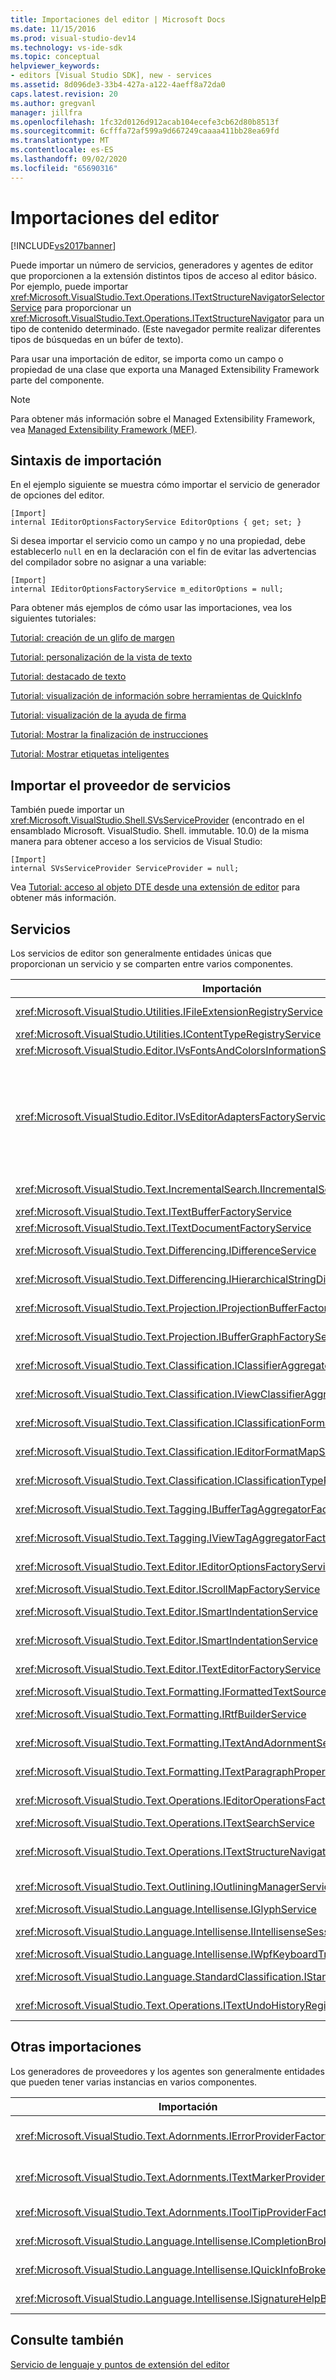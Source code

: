 ```yaml
---
title: Importaciones del editor | Microsoft Docs
ms.date: 11/15/2016
ms.prod: visual-studio-dev14
ms.technology: vs-ide-sdk
ms.topic: conceptual
helpviewer_keywords:
- editors [Visual Studio SDK], new - services
ms.assetid: 8d096de3-33b4-427a-a122-4aeff8a72da0
caps.latest.revision: 20
ms.author: gregvanl
manager: jillfra
ms.openlocfilehash: 1fc32d0126d912acab104ecefe3cb62d80b8513f
ms.sourcegitcommit: 6cfffa72af599a9d667249caaaa411bb28ea69fd
ms.translationtype: MT
ms.contentlocale: es-ES
ms.lasthandoff: 09/02/2020
ms.locfileid: "65690316"
---
```

# <a name="editor-imports"></a>Importaciones del editor
[!INCLUDE[vs2017banner](../includes/vs2017banner.md)]

Puede importar un número de servicios, generadores y agentes de editor que proporcionen a la extensión distintos tipos de acceso al editor básico. Por ejemplo, puede importar <xref:Microsoft.VisualStudio.Text.Operations.ITextStructureNavigatorSelectorService> para proporcionar un <xref:Microsoft.VisualStudio.Text.Operations.ITextStructureNavigator> para un tipo de contenido determinado. (Este navegador permite realizar diferentes tipos de búsquedas en un búfer de texto).  
  
 Para usar una importación de editor, se importa como un campo o propiedad de una clase que exporta una Managed Extensibility Framework parte del componente.  
  
> [!NOTE]
> Para obtener más información sobre el Managed Extensibility Framework, vea [Managed Extensibility Framework (MEF)](https://msdn.microsoft.com/library/6c61b4ec-c6df-4651-80f1-4854f8b14dde).  
  
## <a name="import-syntax"></a>Sintaxis de importación  
 En el ejemplo siguiente se muestra cómo importar el servicio de generador de opciones del editor.  
  
```  
[Import]  
internal IEditorOptionsFactoryService EditorOptions { get; set; }  
```  
  
 Si desea importar el servicio como un campo y no una propiedad, debe establecerlo `null` en en la declaración con el fin de evitar las advertencias del compilador sobre no asignar a una variable:  
  
```  
[Import]  
internal IEditorOptionsFactoryService m_editorOptions = null;  
```  
  
 Para obtener más ejemplos de cómo usar las importaciones, vea los siguientes tutoriales:  
  
 [Tutorial: creación de un glifo de margen](../extensibility/walkthrough-creating-a-margin-glyph.md)  
  
 [Tutorial: personalización de la vista de texto](../extensibility/walkthrough-customizing-the-text-view.md)  
  
 [Tutorial: destacado de texto](../extensibility/walkthrough-highlighting-text.md)  
  
 [Tutorial: visualización de información sobre herramientas de QuickInfo](../extensibility/walkthrough-displaying-quickinfo-tooltips.md)  
  
 [Tutorial: visualización de la ayuda de firma](../extensibility/walkthrough-displaying-signature-help.md)  
  
 [Tutorial: Mostrar la finalización de instrucciones](../extensibility/walkthrough-displaying-statement-completion.md)  
  
 [Tutorial: Mostrar etiquetas inteligentes](../misc/walkthrough-displaying-smarttags.md)  
  
## <a name="importing-the-service-provider"></a>Importar el proveedor de servicios  
 También puede importar un <xref:Microsoft.VisualStudio.Shell.SVsServiceProvider> (encontrado en el ensamblado Microsoft. VisualStudio. Shell. immutable. 10.0) de la misma manera para obtener acceso a los servicios de Visual Studio:  
  
```  
[Import]  
internal SVsServiceProvider ServiceProvider = null;   
```  
  
 Vea [Tutorial: acceso al objeto DTE desde una extensión de editor](../extensibility/walkthrough-accessing-the-dte-object-from-an-editor-extension.md) para obtener más información.  
  
## <a name="services"></a>Servicios  
 Los servicios de editor son generalmente entidades únicas que proporcionan un servicio y se comparten entre varios componentes.  
  
|Importación|Muestra|  
|------------|--------------|  
|<xref:Microsoft.VisualStudio.Utilities.IFileExtensionRegistryService>|La relación entre las extensiones de archivo y los <xref:Microsoft.VisualStudio.Utilities.IContentType> objetos.|  
|<xref:Microsoft.VisualStudio.Utilities.IContentTypeRegistryService>|La colección de objetos <xref:Microsoft.VisualStudio.Utilities.IContentType>.|  
|<xref:Microsoft.VisualStudio.Editor.IVsFontsAndColorsInformationService>|Objetos <xref:Microsoft.VisualStudio.Editor.IVsFontsAndColorsInformation>.|  
|<xref:Microsoft.VisualStudio.Editor.IVsEditorAdaptersFactoryService>|Muchos objetos de adaptador de editor:<br /><br /> <xref:Microsoft.VisualStudio.TextManager.Interop.IVsCodeWindow><br /><br /> <xref:Microsoft.VisualStudio.TextManager.Interop.IVsTextBuffer><br /><br /> <xref:Microsoft.VisualStudio.TextManager.Interop.IVsTextBufferCoordinator><br /><br /> <xref:Microsoft.VisualStudio.TextManager.Interop.IVsTextView>|  
|<xref:Microsoft.VisualStudio.Text.IncrementalSearch.IIncrementalSearchFactoryService>|<xref:Microsoft.VisualStudio.Text.IncrementalSearch.IIncrementalSearch>Objeto para una vista de texto determinada.|  
|<xref:Microsoft.VisualStudio.Text.ITextBufferFactoryService>|Una clase <xref:Microsoft.VisualStudio.Text.ITextBuffer>.|  
|<xref:Microsoft.VisualStudio.Text.ITextDocumentFactoryService>|Una clase <xref:Microsoft.VisualStudio.Text.ITextDocument>.|  
|<xref:Microsoft.VisualStudio.Text.Differencing.IDifferenceService>|<xref:Microsoft.VisualStudio.Text.Differencing.IDifferenceCollection%601>De diferencias.|  
|<xref:Microsoft.VisualStudio.Text.Differencing.IHierarchicalStringDifferenceService>|<xref:Microsoft.VisualStudio.Text.Differencing.IHierarchicalDifferenceCollection>De diferencias.|  
|<xref:Microsoft.VisualStudio.Text.Projection.IProjectionBufferFactoryService>|<xref:Microsoft.VisualStudio.Text.Projection.IProjectionBuffer>O <xref:Microsoft.VisualStudio.Text.Projection.IElisionBuffer> .|  
|<xref:Microsoft.VisualStudio.Text.Projection.IBufferGraphFactoryService>|<xref:Microsoft.VisualStudio.Text.Projection.IBufferGraph>Para un conjunto de <xref:Microsoft.VisualStudio.Text.ITextBuffer> objetos.|  
|<xref:Microsoft.VisualStudio.Text.Classification.IClassifierAggregatorService>|<xref:Microsoft.VisualStudio.Text.Classification.IClassifier>Para un <xref:Microsoft.VisualStudio.Text.ITextBuffer> .|  
|<xref:Microsoft.VisualStudio.Text.Classification.IViewClassifierAggregatorService>|<xref:Microsoft.VisualStudio.Text.Classification.IClassifier>Para un <xref:Microsoft.VisualStudio.Text.Editor.ITextView> .|  
|<xref:Microsoft.VisualStudio.Text.Classification.IClassificationFormatMapService>|<xref:Microsoft.VisualStudio.Text.Classification.IClassificationFormatMap>Para un <xref:Microsoft.VisualStudio.Text.Editor.ITextView> .|  
|<xref:Microsoft.VisualStudio.Text.Classification.IEditorFormatMapService>|<xref:Microsoft.VisualStudio.Text.Classification.IEditorFormatMap>Para un <xref:Microsoft.VisualStudio.Text.Editor.ITextView> .|  
|<xref:Microsoft.VisualStudio.Text.Classification.IClassificationTypeRegistryService>|Mantiene la colección de <xref:Microsoft.VisualStudio.Text.Classification.IClassificationType> objetos.|  
|<xref:Microsoft.VisualStudio.Text.Tagging.IBufferTagAggregatorFactoryService>|<xref:Microsoft.VisualStudio.Text.Tagging.ITagAggregator%601>Para un búfer de texto.|  
|<xref:Microsoft.VisualStudio.Text.Tagging.IViewTagAggregatorFactoryService>|<xref:Microsoft.VisualStudio.Text.Tagging.ITagAggregator%601>Para una vista de texto.|  
|<xref:Microsoft.VisualStudio.Text.Editor.IEditorOptionsFactoryService>|<xref:Microsoft.VisualStudio.Text.Editor.IEditorOptions>Para el ámbito especificado.|  
|<xref:Microsoft.VisualStudio.Text.Editor.IScrollMapFactoryService>|<xref:Microsoft.VisualStudio.Text.Editor.IScrollMap>Para una vista de texto.|  
|<xref:Microsoft.VisualStudio.Text.Editor.ISmartIndentationService>|<xref:Microsoft.VisualStudio.Text.Editor.ISmartIndent>Para un <xref:Microsoft.VisualStudio.Text.Editor.ITextView> .|  
|<xref:Microsoft.VisualStudio.Text.Editor.ISmartIndentationService>|Obtiene la sangría automática a través de los <xref:Microsoft.VisualStudio.Text.Editor.ISmartIndentProvider> objetos.|  
|<xref:Microsoft.VisualStudio.Text.Editor.ITextEditorFactoryService>|Administra el <xref:Microsoft.VisualStudio.Text.Editor.IWpfTextViewHost> para un <xref:Microsoft.VisualStudio.Text.Editor.IWpfTextView> .|  
|<xref:Microsoft.VisualStudio.Text.Formatting.IFormattedTextSourceFactoryService>|Una clase <xref:Microsoft.VisualStudio.Text.Formatting.IFormattedLineSource>.|  
|<xref:Microsoft.VisualStudio.Text.Formatting.IRtfBuilderService>|Genera texto con formato RTF a partir de un conjunto de intervalos de instantánea.|  
|<xref:Microsoft.VisualStudio.Text.Formatting.ITextAndAdornmentSequencerFactoryService>|<xref:Microsoft.VisualStudio.Text.Formatting.ITextAndAdornmentSequencer>Para un <xref:Microsoft.VisualStudio.Text.Editor.ITextView> .|  
|<xref:Microsoft.VisualStudio.Text.Formatting.ITextParagraphPropertiesFactoryService>|<xref:System.Windows.Media.TextFormatting.TextParagraphProperties>Para aplicar formato a las líneas de texto en una vista.|  
|<xref:Microsoft.VisualStudio.Text.Operations.IEditorOperationsFactoryService>|<xref:Microsoft.VisualStudio.Text.Operations.IEditorOperations>Objeto para <xref:Microsoft.VisualStudio.Text.Editor.ITextView> .|  
|<xref:Microsoft.VisualStudio.Text.Operations.ITextSearchService>|Busca una instantánea de texto.|  
|<xref:Microsoft.VisualStudio.Text.Operations.ITextStructureNavigatorSelectorService>|<xref:Microsoft.VisualStudio.Text.Operations.ITextStructureNavigator>Para un <xref:Microsoft.VisualStudio.Text.ITextBuffer> por <xref:Microsoft.VisualStudio.Utilities.IContentType> .|  
|<xref:Microsoft.VisualStudio.Text.Outlining.IOutliningManagerService>|<xref:Microsoft.VisualStudio.Text.Outlining.IOutliningManager>Para una vista de texto.|  
|<xref:Microsoft.VisualStudio.Language.Intellisense.IGlyphService>|Conjunto estándar de glifos.|  
|<xref:Microsoft.VisualStudio.Language.Intellisense.IIntellisenseSessionStackMapService>|<xref:Microsoft.VisualStudio.Language.Intellisense.IIntellisenseSessionStack>Para un <xref:Microsoft.VisualStudio.Text.Editor.ITextView> .|  
|<xref:Microsoft.VisualStudio.Language.Intellisense.IWpfKeyboardTrackingService>|Realiza el seguimiento del control del teclado.|  
|<xref:Microsoft.VisualStudio.Language.StandardClassification.IStandardClassificationService>|<xref:Microsoft.VisualStudio.Text.Classification.IClassificationType>Objetos estándar.|  
|<xref:Microsoft.VisualStudio.Text.Operations.ITextUndoHistoryRegistry>|Mantiene la relación entre los búferes de texto y los  <xref:Microsoft.VisualStudio.Text.Operations.ITextUndoHistory> objetos.|  
  
## <a name="other-imports"></a>Otras importaciones  
 Los generadores de proveedores y los agentes son generalmente entidades que pueden tener varias instancias en varios componentes.  
  
|Importación|Muestra|  
|------------|--------------|  
|<xref:Microsoft.VisualStudio.Text.Adornments.IErrorProviderFactory>|<xref:Microsoft.VisualStudio.Text.Tagging.SimpleTagger%601>De tipo <xref:Microsoft.VisualStudio.Text.Tagging.ErrorTag> ) para el búfer especificado.|  
|<xref:Microsoft.VisualStudio.Text.Adornments.ITextMarkerProviderFactory>|Un etiquetador de marcador de texto (una <xref:Microsoft.VisualStudio.Text.Tagging.SimpleTagger%601> de tipo <xref:Microsoft.VisualStudio.Text.Tagging.TextMarkerTag> ).|  
|<xref:Microsoft.VisualStudio.Text.Adornments.IToolTipProviderFactory>|<xref:Microsoft.VisualStudio.Text.Adornments.IToolTipProvider>Para un determinado <xref:Microsoft.VisualStudio.Text.Editor.ITextView> .|  
|<xref:Microsoft.VisualStudio.Language.Intellisense.ICompletionBroker>|Una clase <xref:Microsoft.VisualStudio.Language.Intellisense.ICompletionSession>.|  
|<xref:Microsoft.VisualStudio.Language.Intellisense.IQuickInfoBroker>|Una clase <xref:Microsoft.VisualStudio.Language.Intellisense.IQuickInfoSession>.|  
|<xref:Microsoft.VisualStudio.Language.Intellisense.ISignatureHelpBroker>|Una clase <xref:Microsoft.VisualStudio.Language.Intellisense.ISignatureHelpSession>.|  
  
## <a name="see-also"></a>Consulte también  
 [Servicio de lenguaje y puntos de extensión del editor](../extensibility/language-service-and-editor-extension-points.md)
